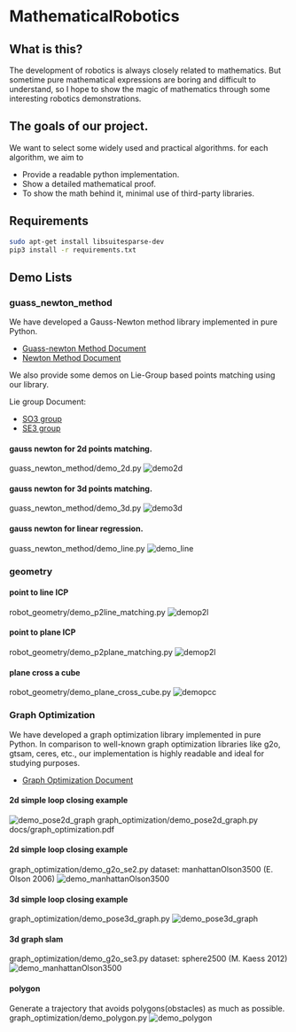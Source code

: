 # MathematicalRobotics

## What is this?
The development of robotics is always closely related to mathematics. But sometime pure mathematical expressions are boring and difficult to understand, so I hope to show the magic of mathematics through some interesting robotics demonstrations.


## The goals of our project.
We want to select some widely used and practical algorithms. for each algorithm, we aim to 
* Provide a readable python implementation.
* Show a detailed mathematical proof.
* To show the math behind it, minimal use of third-party libraries. 

## Requirements 

```bash
sudo apt-get install libsuitesparse-dev
pip3 install -r requirements.txt
```

## Demo Lists

### guass_newton_method

We have developed a Gauss-Newton method library implemented in pure Python.

* [Guass-newton Method Document](docs/guass_newton_method.pdf)
* [Newton Method Document](docs/newton_method.pdf)

We also provide some demos on Lie-Group based points matching using our library.

Lie group Document:
* [SO3 group](docs/3d_rotation_group.pdf)
* [SE3 group](docs/3d_transformation_group.pdf)

#### gauss newton for 2d points matching.
guass_newton_method/demo_2d.py
![demo2d](./imgs/demo2d.gif)

#### gauss newton for 3d points matching.
guass_newton_method/demo_3d.py
![demo3d](./imgs/demo3d.gif)

#### gauss newton for linear regression.
guass_newton_method/demo_line.py
![demo_line](./imgs/demo_line.png)

### geometry

#### point to line ICP
robot_geometry/demo_p2line_matching.py
![demop2l](./imgs/point_to_line_ICP.png)

#### point to plane ICP
robot_geometry/demo_p2plane_matching.py
![demop2l](./imgs/point_to_plane_ICP.png)

#### plane cross a cube
robot_geometry/demo_plane_cross_cube.py
![demopcc](./imgs/plane_cross_cube.gif)

### Graph Optimization
We have developed a graph optimization library implemented in pure Python. In comparison to well-known graph optimization libraries like g2o, gtsam, ceres, etc., our implementation is highly readable and ideal for studying purposes.


* [Graph Optimization Document](docs/graph_optimization.pdf)

#### 2d simple loop closing example

![demo_pose2d_graph](./imgs/demo_pose2d_graph.gif)
graph_optimization/demo_pose2d_graph.py
docs/graph_optimization.pdf

#### 2d simple loop closing example
graph_optimization/demo_g2o_se2.py
dataset: manhattanOlson3500 (E. Olson 2006)
![demo_manhattanOlson3500](./imgs/manhattanOlson3500.png)

#### 3d simple loop closing example
graph_optimization/demo_pose3d_graph.py
![demo_pose3d_graph](./imgs/demo_pose3d_graph.gif)

#### 3d graph slam
graph_optimization/demo_g2o_se3.py
dataset: sphere2500 (M. Kaess 2012)
![demo_manhattanOlson3500](./imgs/sphere2500.gif)

#### polygon
Generate a trajectory that avoids polygons(obstacles) as much as possible.  
graph_optimization/demo_polygon.py
![demo_polygon](./imgs/demo_polygon.gif)

